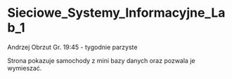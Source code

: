 # Sieciowe_Systemy_Informacyjne_Lab_1

Andrzej Obrzut
Gr. 19:45 - tygodnie parzyste

Strona pokazuje samochody z mini bazy danych oraz pozwala je wymieszać.
